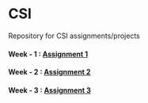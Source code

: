 # CSI
Repository for CSI assignments/projects

#### Week - 1 : [Assignment 1](https://github.com/I-Ishika-012/CSI/blob/main/Week1/Assignment%201.pdf)

#### Week - 2 : [Assignment 2](https://github.com/I-Ishika-012/CSI/blob/main/Week2/Assignment%202.pdf)

#### Week - 3 : [Assignment 3](https://github.com/I-Ishika-012/CSI/blob/main/Week3/Assignment%203.pdf)
